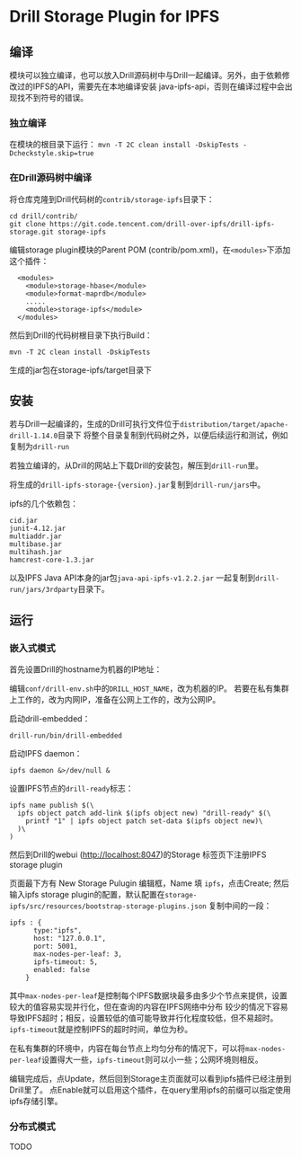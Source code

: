 # Drill Storage Plugin for IPFS


## 编译

模块可以独立编译，也可以放入Drill源码树中与Drill一起编译。另外，由于依赖修改过的IPFS的API，需要先在本地编译安装
java-ipfs-api，否则在编译过程中会出现找不到符号的错误。

### 独立编译

在模块的根目录下运行： `mvn -T 2C clean install -DskipTests -Dcheckstyle.skip=true`

### 在Drill源码树中编译

将仓库克隆到Drill代码树的`contrib/storage-ipfs`目录下：

```
cd drill/contrib/
git clone https://git.code.tencent.com/drill-over-ipfs/drill-ipfs-storage.git storage-ipfs
```

编辑storage plugin模块的Parent POM (contrib/pom.xml)，在`<modules>`下添加这个插件：

```
  <modules>
    <module>storage-hbase</module>
    <module>format-maprdb</module>
    .....
    <module>storage-ipfs</module>
  </modules>
```

然后到Drill的代码树根目录下执行Build：

```
mvn -T 2C clean install -DskipTests
```

生成的jar包在storage-ipfs/target目录下


## 安装

若与Drill一起编译的，生成的Drill可执行文件位于`distribution/target/apache-drill-1.14.0`目录下
将整个目录复制到代码树之外，以便后续运行和测试，例如复制为`drill-run`

若独立编译的，从Drill的网站上下载Drill的安装包，解压到`drill-run`里。

将生成的`drill-ipfs-storage-{version}.jar`复制到`drill-run/jars`中。

ipfs的几个依赖包：

```
cid.jar
junit-4.12.jar
multiaddr.jar
multibase.jar
multihash.jar
hamcrest-core-1.3.jar
```

以及IPFS Java API本身的jar包`java-api-ipfs-v1.2.2.jar` 
一起复制到`drill-run/jars/3rdparty`目录下。

## 运行

### 嵌入式模式

首先设置Drill的hostname为机器的IP地址：

编辑`conf/drill-env.sh`中的`DRILL_HOST_NAME`，改为机器的IP。
若要在私有集群上工作的，改为内网IP，准备在公网上工作的，改为公网IP。

启动drill-embedded：

```
drill-run/bin/drill-embedded
```

启动IPFS daemon：

```
ipfs daemon &>/dev/null &
```

设置IPFS节点的`drill-ready`标志：

```
ipfs name publish $(\
  ipfs object patch add-link $(ipfs object new) "drill-ready" $(\
    printf "1" | ipfs object patch set-data $(ipfs object new)\
  )\
)
```

然后到Drill的webui (<http://localhost:8047>)的Storage 标签页下注册IPFS storage plugin

页面最下方有 New Storage Pulugin 编辑框，Name 填 `ipfs`，点击Create;
然后输入ipfs storage plugin的配置，默认配置在`storage-ipfs/src/resources/bootstrap-storage-plugins.json`
复制中间的一段：

```
ipfs : {
      type:"ipfs",
      host: "127.0.0.1",
      port: 5001,
      max-nodes-per-leaf: 3,
      ipfs-timeout: 5,
      enabled: false
    }
```

其中`max-nodes-per-leaf`是控制每个IPFS数据块最多由多少个节点来提供，设置较大的值容易实现并行化，但在查询的内容在IPFS网络中分布
较少的情况下容易导致IPFS超时；相反，设置较低的值可能导致并行化程度较低，但不易超时。`ipfs-timeout`就是控制IPFS的超时时间，单位为秒。

在私有集群的环境中，内容在每台节点上均匀分布的情况下，可以将`max-nodes-per-leaf`设置得大一些，`ipfs-timeout`则可以小一些；公网环境则相反。

编辑完成后，点Update，然后回到Storage主页面就可以看到ipfs插件已经注册到Drill里了。
点Enable就可以启用这个插件，在query里用ipfs的前缀可以指定使用ipfs存储引擎。

### 分布式模式

TODO